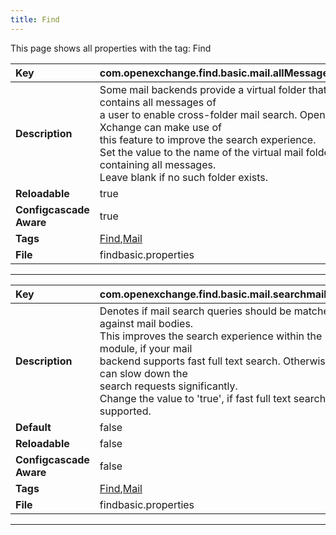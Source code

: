 ```yaml
---
title: Find
---
```


This page shows all properties with the tag: Find

| __Key__ | com.openexchange.find.basic.mail.allMessagesFolder |
|:----------------|:--------|
| __Description__ | Some mail backends provide a virtual folder that contains all messages of<br>a user to enable cross-folder mail search. Open-Xchange can make use of<br>this feature to improve the search experience.<br>Set the value to the name of the virtual mail folder containing all messages.<br>Leave blank if no such folder exists.<br> |
| __Reloadable__ | true |
| __Configcascade Aware__ | true |
| __Tags__ | <a href="https://documentation.open-xchange.com/latest/middleware/configuration/tags/Find.html">Find</a>,<a href="https://documentation.open-xchange.com/latest/middleware/configuration/tags/Mail.html">Mail</a> |
| __File__ | findbasic.properties |

---
| __Key__ | com.openexchange.find.basic.mail.searchmailbody |
|:----------------|:--------|
| __Description__ | Denotes if mail search queries should be matched against mail bodies.<br>This improves the search experience within the mail module, if your mail<br>backend supports fast full text search. Otherwise it can slow down the<br>search requests significantly.<br>Change the value to 'true', if fast full text search is supported.<br> |
| __Default__ | false |
| __Reloadable__ | false |
| __Configcascade Aware__ | false |
| __Tags__ | <a href="https://documentation.open-xchange.com/latest/middleware/configuration/tags/Find.html">Find</a>,<a href="https://documentation.open-xchange.com/latest/middleware/configuration/tags/Mail.html">Mail</a> |
| __File__ | findbasic.properties |

---
